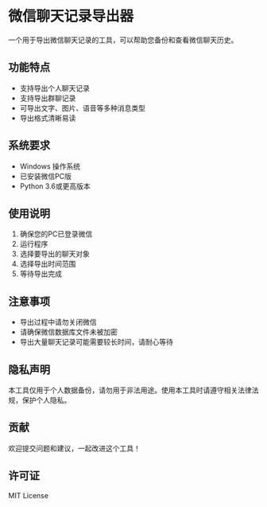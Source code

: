# 微信聊天记录导出器

一个用于导出微信聊天记录的工具，可以帮助您备份和查看微信聊天历史。

## 功能特点

- 支持导出个人聊天记录
- 支持导出群聊记录
- 可导出文字、图片、语音等多种消息类型
- 导出格式清晰易读

## 系统要求

- Windows 操作系统
- 已安装微信PC版
- Python 3.6或更高版本

## 使用说明

1. 确保您的PC已登录微信
2. 运行程序
3. 选择要导出的聊天对象
4. 选择导出时间范围
5. 等待导出完成

## 注意事项

- 导出过程中请勿关闭微信
- 请确保微信数据库文件未被加密
- 导出大量聊天记录可能需要较长时间，请耐心等待

## 隐私声明

本工具仅用于个人数据备份，请勿用于非法用途。使用本工具时请遵守相关法律法规，保护个人隐私。

## 贡献

欢迎提交问题和建议，一起改进这个工具！

## 许可证

MIT License
